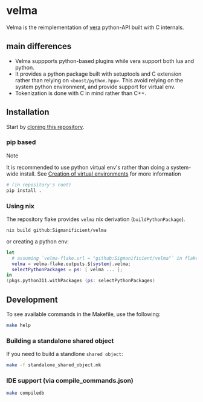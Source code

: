 # velma

Velma is the reimplementation of [vera](https://github.com/verateam/vera)
 python-API built with C internals.

## main differences

- Velma suppports python-based plugins while vera support both lua and python.
- It provides a python package built with setuptools and C extension rather than relying on `<boost/python.hpp>`. This avoid relying on the system python environment, and provide support for virtual env.
- Tokenization is done with C in mind rather than C++.

## Installation

Start by [cloning this repository](https://docs.github.com/en/repositories/creating-and-managing-repositories/cloning-a-repository).

### pip based

> [!NOTE]
> It is recommended to use python virtual env's rather than doing a system-wide install.
> See [Creation of virtual environments](https://docs.python.org/3/library/venv.html) for more information

```bash
# (in repository's root)
pip install .
```

### Using nix

The repository flake provides `velma` nix derivation (`buildPythonPackage`).

```
nix build github:Sigmanificient/velma
```

or creating a python env:

```nix
let
  # assuming `velma-flake.url = "github:Sigmanificient/velma"` in flake inputs
  velma = velma-flake.outputs.${system}.velma;
  selectPythonPackages = ps: [ velma ... ];
in 
(pkgs.python311.withPackages (ps: selectPythonPackages)
```

## Development

To see available commands in the Makefile, use the following:

```bash
make help
```

### Building a standalone shared object

If you need to build a standlone `shared object`:

```bash
make -f standalone_shared_object.mk
```

### IDE support (via compile_commands.json)

```bash
make compiledb
```
